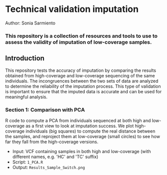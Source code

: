 # Technical validation imputation
Author: Sonia Sarmiento

### This repository is a collection of resources and tools to use to assess the validity of imputation of low-coverage samples. 

## Introduction 
This repository tests the accuracy of imputation by comparing the results obtained from high-coverage and low-coverage sequencing of the same individuals. The incongruences between the two sets of data are analyzed to determine the reliability of the imputation process. This type of validation is important to ensure that the imputed data is accurate and can be used for meaningful analysis. 

### Section 1: Comparison with PCA

R code to compute a PCA from individuals sequenced at both high and low-coverage as a first view to look at imputation success. We plot high-coverage individuals (big squares) to compute the real distance between the samples, and reproject them at low-coverage (small circles) to see how far they fall from the high-coverage versions.

* Input: VCF containing samples in both high and low-coverage (with different names, e.g. 'HC' and 'TC' suffix)
* Script: ```1_PCA.R```
* Output: ```Results_Sample_Switch.png```

